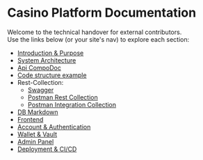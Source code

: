 # Casino Platform Documentation

Welcome to the technical handover for external contributors.  
Use the links below (or your site's nav) to explore each section:

- [Introduction & Purpose](https://evo-verse.github.io/Dropbet.com/introduction.html)  
- [System Architecture](https://evo-verse.github.io/Dropbet.com/system-architecture.html)  
- [Api CompoDoc](https://evo-verse.github.io/Dropbet.com/api-docs/index.html)
- [Code structure example](https://github.com/Evo-verse/Dropbet.com/blob/main/code-examples/api-sportbook)
- Rest-Collection:
  - [Swagger](https://api.dropbet-stage.com/swagger/#/)
  - [Postman Rest Collection](https://github.com/Evo-verse/Dropbet.com/blob/main/docs/postman-collections/Dropbet-rest-api.postman_collection.json)
  - [Postman Integration Collection](https://github.com/Evo-verse/Dropbet.com/blob/main/docs/postman-collections/Dropbet-integration-api.postman_collection.json)
- [DB Markdown](https://evo-verse.github.io/Dropbet.com/db-schema-documentation.html)
- [Frontend](https://evo-verse.github.io/Dropbet.com/frontend.html)  
- [Account & Authentication](https://evo-verse.github.io/Dropbet.com/authentication.html)  
- [Wallet & Vault](https://evo-verse.github.io/Dropbet.com/wallet-vault.html)  
- [Admin Panel](https://evo-verse.github.io/Dropbet.com/admin-panel.html)  
- [Deployment & CI/CD](https://evo-verse.github.io/Dropbet.com/deployment-cicd.html)